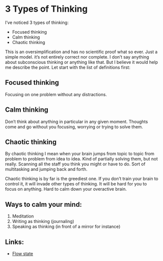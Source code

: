 # 3 Types of Thinking

I’ve noticed 3 types of thinking:
* Focused thinking
* Calm thinking
* Chaotic thinking

This is an oversimplification and has no scientific proof what so ever. Just a simple model. it’s not entirely correct nor complete. I don’t say anything about subconscious thinking or anything like that. But I believe it would help me describe the point. Let start with the list of definitions first:

## Focused thinking
Focusing on one problem without any distractions.

## Calm thinking
Don’t think about anything in particular in any given moment. Thoughts come and go without you focusing, worrying or trying to solve them.

## Chaotic thinking 
By chaotic thinking I mean when your brain jumps from topic to topic from problem to problem from idea to idea. Kind of partially solving them, but not really. Scanning all the staff you think you might or have to do. Sort of multitasking and jumping back and forth.

Chaotic thinking is by far is the greediest one. If you don’t train your brain to control it, it will invade other types of thinking. It will be hard for you to focus on anything. Hard to calm down your overactive brain.

## Ways to calm your mind:
1. Meditation
2. Writing as thinking (journaling)
3. Speaking as thinking (in front of a mirror for instance)

## Links:
* [Flow state](https://en.wikipedia.org/wiki/Flow_(psychology))
